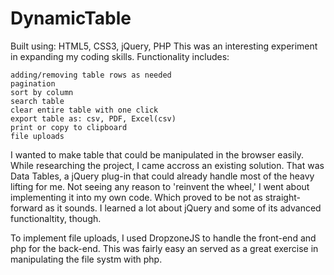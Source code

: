 # DynamicTable

Built using: HTML5, CSS3, jQuery, PHP
This was an interesting experiment in expanding my coding skills.
Functionality includes:

    adding/removing table rows as needed
    pagination
    sort by column
    search table
    clear entire table with one click
    export table as: csv, PDF, Excel(csv)
    print or copy to clipboard
    file uploads

I wanted to make table that could be manipulated in the browser easily. While researching the project, I came accross an existing solution. That was Data Tables, a jQuery plug-in that could already handle most of the heavy lifting for me. Not seeing any reason to 'reinvent the wheel,' I went about implementing it into my own code. Which proved to be not as straight-forward as it sounds. I learned a lot about jQuery and some of its advanced functionaltity, though.

To implement file uploads, I used DropzoneJS to handle the front-end and php for the back-end. This was fairly easy an served as a great exercise in manipulating the file systm with php. 
